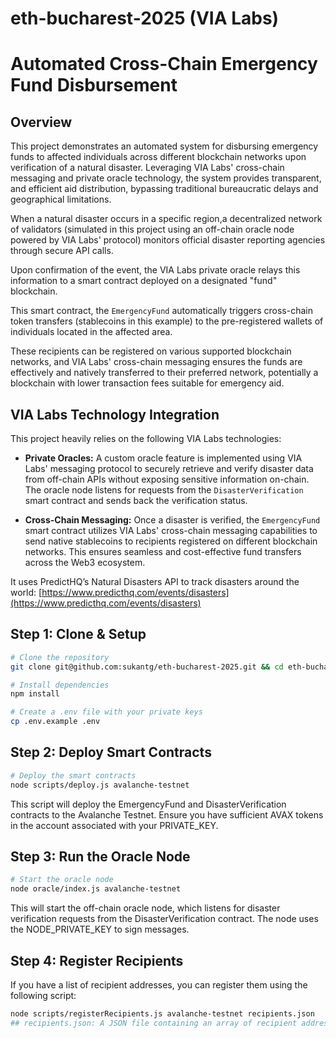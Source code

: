 # eth-bucharest-2025 (VIA Labs)

# Automated Cross-Chain Emergency Fund Disbursement

## Overview

This project demonstrates an automated system for disbursing emergency funds to affected individuals across different blockchain networks upon verification of a natural disaster. Leveraging VIA Labs' cross-chain messaging and private oracle technology, the system provides transparent, and efficient aid distribution, bypassing traditional bureaucratic delays and geographical limitations.

When a natural disaster occurs in a specific region,a decentralized network of validators (simulated in this project using an off-chain oracle node powered by VIA Labs' protocol) monitors official disaster reporting agencies through secure API calls.

Upon confirmation of the event, the VIA Labs private oracle relays this information to a smart contract deployed on a designated "fund" blockchain.

This smart contract, the `EmergencyFund` automatically triggers cross-chain token transfers (stablecoins in this example) to the pre-registered wallets of individuals located in the affected area.

These recipients can be registered on various supported blockchain networks, and VIA Labs' cross-chain messaging ensures the funds are effectively and natively transferred to their preferred network, potentially a blockchain with lower transaction fees suitable for emergency aid.

## VIA Labs Technology Integration

This project heavily relies on the following VIA Labs technologies:

- **Private Oracles:** A custom oracle feature is implemented using VIA Labs' messaging protocol to securely retrieve and verify disaster data from off-chain APIs without exposing sensitive information on-chain. The oracle node listens for requests from the `DisasterVerification` smart contract and sends back the verification status.

- **Cross-Chain Messaging:** Once a disaster is verified, the `EmergencyFund` smart contract utilizes VIA Labs' cross-chain messaging capabilities to send native stablecoins to recipients registered on different blockchain networks. This ensures seamless and cost-effective fund transfers across the Web3 ecosystem.

It uses PredictHQ’s Natural Disasters API to track disasters around the world:
[https://www.predicthq.com/events/disasters](https://www.predicthq.com/events/disasters)

## Step 1: Clone & Setup

```bash
# Clone the repository
git clone git@github.com:sukantg/eth-bucharest-2025.git && cd eth-bucharest-2025

# Install dependencies
npm install

# Create a .env file with your private keys
cp .env.example .env
```

## Step 2: Deploy Smart Contracts

```bash
# Deploy the smart contracts
node scripts/deploy.js avalanche-testnet
```

This script will deploy the EmergencyFund and DisasterVerification contracts to the Avalanche Testnet. Ensure you have sufficient AVAX tokens in the account associated with your PRIVATE_KEY.

## Step 3: Run the Oracle Node

```bash
# Start the oracle node
node oracle/index.js avalanche-testnet
```

This will start the off-chain oracle node, which listens for disaster verification requests from the DisasterVerification contract. The node uses the NODE_PRIVATE_KEY to sign messages.

## Step 4: Register Recipients

If you have a list of recipient addresses, you can register them using the following script:

```bash
node scripts/registerRecipients.js avalanche-testnet recipients.json
## recipients.json: A JSON file containing an array of recipient addresses. Example: ["0xRecipient1", "0xRecipient2", ...]
```

